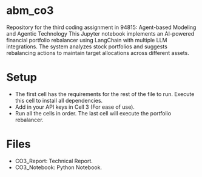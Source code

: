 # abm_co3
Repository for the third coding assignment in 94815: Agent-based Modeling and Agentic Technology
This Jupyter notebook implements an AI-powered financial portfolio rebalancer using LangChain with multiple LLM integrations. The system analyzes stock portfolios and suggests rebalancing actions to maintain target allocations across different assets.  
  
# Setup
- The first cell has the requirements for the rest of the file to run. Execute this cell to install all dependencies.   
- Add in your API keys in Cell 3 (For ease of use).  
- Run all the cells in order. The last cell will execute the portfolio rebalancer.  

# Files  
- CO3_Report: Technical Report.  
- CO3_Notebook: Python Notebook.  
